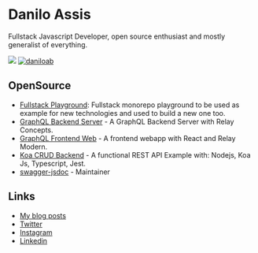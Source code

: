 # Danilo Assis

Fullstack Javascript Developer, open source enthusiast and mostly generalist of everything.

[![](https://github-readme-stats.vercel.app/api?username=daniloab&count_private=true&show_icons=true&contribs,prs&cache_seconds=86400&theme=midnight-purple)](https://github.com/anuraghazra/github-readme-stats)
[![daniloab](https://github-readme-stats.vercel.app/api/top-langs/?username=daniloab&layout=compact&theme=midnight-purple) ](https://github.com/anuraghazra/github-readme-stats) 

## OpenSource

*   [Fullstack Playground](https://github.com/daniloab/fullstack-playground): Fullstack monorepo playground to be used as example for new technologies and used to build a new one too.
*   [GraphQL Backend Server](https://github.com/daniloab/rbaf-graphql-api) - A GraphQL Backend Server with Relay Concepts.
*   [GraphQL Frontend Web](https://github.com/daniloab/rbaf-web) - A frontend webapp with React and Relay Modern.
*   [Koa CRUD Backend](https://github.com/daniloab/koa-crud-backend) - A functional REST API Example with: Nodejs, Koa Js, Typescript, Jest.
*   [swagger-jsdoc](https://github.com/Surnet/swagger-jsdoc) - Maintainer

## Links

*   [My blog posts](https://dev.to/daniloab)
*   [Twitter](https://twitter.com/daniloab_)
*   [Instagram](https://instagram.com/daniloab_)
*   [Linkedin](https://www.linkedin.com/in/danilo-assis-005717a7/)
